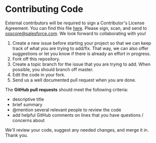 # Contributing Code

External contributors will be required to sign a Contributor's License Agreement. You can find this file [here](https://github.com/salesforce-ux/design-system/blob/master/Salesforce_CLA.pdf). Please sign, scan, and send to [osscore@salesforce.com](mailto:osscore@salesforce.com). We look forward to collaborating with you!

1. Create a new issue before starting your project so that we can keep track of what you are trying to add/fix. That way, we can also offer suggestions or let you know if there is already an effort in progress.
2. Fork off this repository.
3. Create a topic branch for the issue that you are trying to add. When possible, you should branch off master.
4. Edit the code in your fork.
5. Send us a well documented pull request when you are done. 

The **GitHub pull requests** should meet the following criteria:

  - descriptive title
  - brief summary
  - @mention several relevant people to review the code
  - add helpful GitHub comments on lines that you have questions / concerns about

We'll review your code, suggest any needed changes, and merge it in. Thank you.
